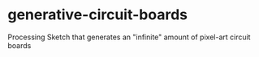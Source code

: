 # generative-circuit-boards
Processing Sketch that generates an "infinite" amount of pixel-art circuit boards
